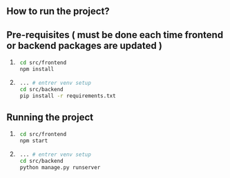 ## How to run the project?
## Pre-requisites ( must be done each time frontend or backend packages are updated )
1. ```bash
    cd src/frontend
    npm install
    ```
2. ```bash
    ... # entrer venv setup
    cd src/backend
    pip install -r requirements.txt
    ```
## Running the project
1. ```bash
    cd src/frontend
    npm start
    ```
2. ```bash 
    ... # entrer venv setup
    cd src/backend
    python manage.py runserver
    ```